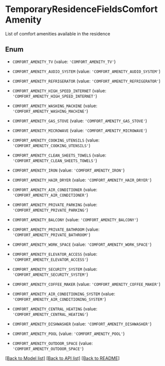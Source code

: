 # TemporaryResidenceFieldsComfortAmenity

List of comfort amenities available in the residence

## Enum

* `COMFORT_AMENITY_TV` (value: `'COMFORT_AMENITY_TV'`)

* `COMFORT_AMENITY_AUDIO_SYSTEM` (value: `'COMFORT_AMENITY_AUDIO_SYSTEM'`)

* `COMFORT_AMENITY_REFRIGERATOR` (value: `'COMFORT_AMENITY_REFRIGERATOR'`)

* `COMFORT_AMENITY_HIGH_SPEED_INTERNET` (value: `'COMFORT_AMENITY_HIGH_SPEED_INTERNET'`)

* `COMFORT_AMENITY_WASHING_MACHINE` (value: `'COMFORT_AMENITY_WASHING_MACHINE'`)

* `COMFORT_AMENITY_GAS_STOVE` (value: `'COMFORT_AMENITY_GAS_STOVE'`)

* `COMFORT_AMENITY_MICROWAVE` (value: `'COMFORT_AMENITY_MICROWAVE'`)

* `COMFORT_AMENITY_COOKING_UTENSILS` (value: `'COMFORT_AMENITY_COOKING_UTENSILS'`)

* `COMFORT_AMENITY_CLEAN_SHEETS_TOWELS` (value: `'COMFORT_AMENITY_CLEAN_SHEETS_TOWELS'`)

* `COMFORT_AMENITY_IRON` (value: `'COMFORT_AMENITY_IRON'`)

* `COMFORT_AMENITY_HAIR_DRYER` (value: `'COMFORT_AMENITY_HAIR_DRYER'`)

* `COMFORT_AMENITY_AIR_CONDITIONER` (value: `'COMFORT_AMENITY_AIR_CONDITIONER'`)

* `COMFORT_AMENITY_PRIVATE_PARKING` (value: `'COMFORT_AMENITY_PRIVATE_PARKING'`)

* `COMFORT_AMENITY_BALCONY` (value: `'COMFORT_AMENITY_BALCONY'`)

* `COMFORT_AMENITY_PRIVATE_BATHROOM` (value: `'COMFORT_AMENITY_PRIVATE_BATHROOM'`)

* `COMFORT_AMENITY_WORK_SPACE` (value: `'COMFORT_AMENITY_WORK_SPACE'`)

* `COMFORT_AMENITY_ELEVATOR_ACCESS` (value: `'COMFORT_AMENITY_ELEVATOR_ACCESS'`)

* `COMFORT_AMENITY_SECURITY_SYSTEM` (value: `'COMFORT_AMENITY_SECURITY_SYSTEM'`)

* `COMFORT_AMENITY_COFFEE_MAKER` (value: `'COMFORT_AMENITY_COFFEE_MAKER'`)

* `COMFORT_AMENITY_AIR_CONDITIONING_SYSTEM` (value: `'COMFORT_AMENITY_AIR_CONDITIONING_SYSTEM'`)

* `COMFORT_AMENITY_CENTRAL_HEATING` (value: `'COMFORT_AMENITY_CENTRAL_HEATING'`)

* `COMFORT_AMENITY_DISHWASHER` (value: `'COMFORT_AMENITY_DISHWASHER'`)

* `COMFORT_AMENITY_POOL` (value: `'COMFORT_AMENITY_POOL'`)

* `COMFORT_AMENITY_OUTDOOR_SPACE` (value: `'COMFORT_AMENITY_OUTDOOR_SPACE'`)

[[Back to Model list]](../README.md#documentation-for-models) [[Back to API list]](../README.md#documentation-for-api-endpoints) [[Back to README]](../README.md)


